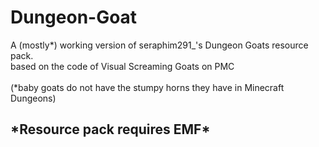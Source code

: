 # Dungeon-Goat
A (mostly*) working version of  seraphim291_'s Dungeon Goats resource pack.    </br>
based on the code of Visual Screaming Goats on PMC                             </br></br>
(*baby goats do not have the stumpy horns they have in Minecraft Dungeons)     </br>

<h2>*Resource pack requires EMF*</h2>                                          
